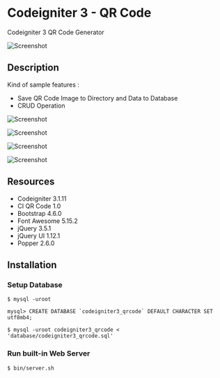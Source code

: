 # Codeigniter 3 - QR Code

Codeigniter 3 QR Code Generator

![Screenshot](./screenshot/1-home.png)

## Description
Kind of sample features :
- Save QR Code Image to Directory and Data to Database
- CRUD Operation

![Screenshot](./screenshot/2-add.png)

![Screenshot](./screenshot/3-show.png)

![Screenshot](./screenshot/4-edit.png)

![Screenshot](./screenshot/5-delete.png)

## Resources
- Codeigniter 3.1.11
- CI QR Code 1.0
- Bootstrap 4.6.0
- Font Awesome 5.15.2
- jQuery 3.5.1
- jQuery UI 1.12.1
- Popper 2.6.0

## Installation

### Setup Database

```
$ mysql -uroot
```

```
mysql> CREATE DATABASE `codeigniter3_qrcode` DEFAULT CHARACTER SET utf8mb4;
```

```
$ mysql -uroot codeigniter3_qrcode < 'database/codeigniter3_qrcode.sql'
```

### Run built-in Web Server

```
$ bin/server.sh
```
